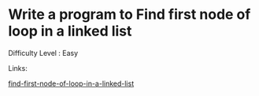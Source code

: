 # Write a program to Find first node of loop in a linked list	

Difficulty Level : Easy

Links:

[find-first-node-of-loop-in-a-linked-list](https://www.geeksforgeeks.org/find-first-node-of-loop-in-a-linked-list/)
